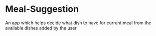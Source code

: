 # Meal-Suggestion
An app which helps decide what dish to have for current meal from the available dishes added by the user
